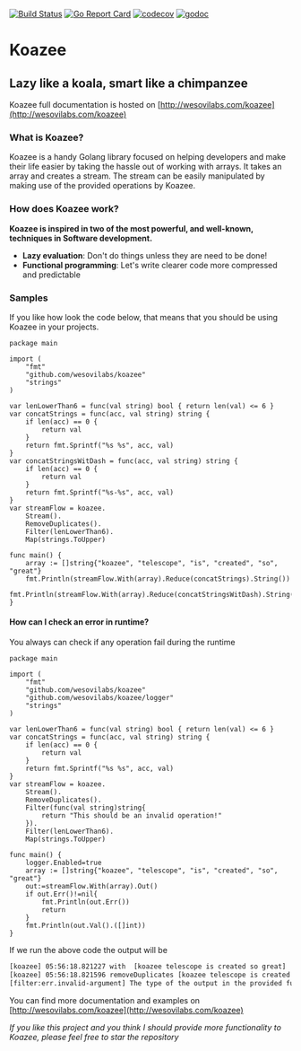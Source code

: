 [![Build Status](https://travis-ci.org/wesovilabs/koazee.svg?branch=master)](https://travis-ci.org/wesovilabs/koazee)
[![Go Report Card](https://goreportcard.com/badge/github.com/wesovilabs/koazee)](https://goreportcard.com/report/github.com/wesovilabs/koazee)
[![codecov](https://codecov.io/gh/wesovilabs/koazee/branch/master/graph/badge.svg)](https://codecov.io/gh/wesovilabs/koazee)
[![godoc](https://godoc.org/github.com/wesovilabs/koazee?status.svg)](http://godoc.org/github.com/wesovilabs/koazee)





# Koazee

## Lazy like a koala, smart like a chimpanzee

Koazee full documentation is hosted on [http://wesovilabs.com/koazee](http://wesovilabs.com/koazee)


### What is Koazee?

Koazee is a handy Golang library focused on helping developers and make their life easier by taking the hassle out of working with arrays.
It takes an array and creates a stream. The stream can be easily manipulated by making use of the provided operations by Koazee.

### How does Koazee work?


**Koazee is inspired in two of the most powerful, and well-known, techniques in Software development.**

- **Lazy evaluation**: Don't do things unless they are need to be done!
- **Functional programming**: Let's write clearer code more compressed and predictable


### Samples

If you like how look the code below, that means that you should be using Koazee in your projects.


```golang
package main

import (
	"fmt"
	"github.com/wesovilabs/koazee"
	"strings"
)

var lenLowerThan6 = func(val string) bool { return len(val) <= 6 }
var concatStrings = func(acc, val string) string {
	if len(acc) == 0 {
		return val
	}
	return fmt.Sprintf("%s %s", acc, val)
}
var concatStringsWitDash = func(acc, val string) string {
	if len(acc) == 0 {
		return val
	}
	return fmt.Sprintf("%s-%s", acc, val)
}
var streamFlow = koazee.
	Stream().
	RemoveDuplicates().
	Filter(lenLowerThan6).
	Map(strings.ToUpper)

func main() {
	array := []string{"koazee", "telescope", "is", "created", "so", "great"}
	fmt.Println(streamFlow.With(array).Reduce(concatStrings).String())
	fmt.Println(streamFlow.With(array).Reduce(concatStringsWitDash).String())
}
```


#### How can I check an error in runtime?

You always can check if any operation fail during the runtime

```golang
package main

import (
	"fmt"
	"github.com/wesovilabs/koazee"
	"github.com/wesovilabs/koazee/logger"
	"strings"
)

var lenLowerThan6 = func(val string) bool { return len(val) <= 6 }
var concatStrings = func(acc, val string) string {
	if len(acc) == 0 {
		return val
	}
	return fmt.Sprintf("%s %s", acc, val)
}
var streamFlow = koazee.
	Stream().
	RemoveDuplicates().
	Filter(func(val string)string{
		return "This should be an invalid operation!"
	}).
	Filter(lenLowerThan6).
	Map(strings.ToUpper)

func main() {
	logger.Enabled=true
	array := []string{"koazee", "telescope", "is", "created", "so", "great"}
	out:=streamFlow.With(array).Out()
	if out.Err()!=nil{
		fmt.Println(out.Err())
		return
	}
	fmt.Println(out.Val().([]int))
}
```

If we run the above code the output will be

```bash
[koazee] 05:56:18.821227 with  [koazee telescope is created so great]
[koazee] 05:56:18.821596 removeDuplicates [koazee telescope is created so great] -> [koazee telescope is created so great]
[filter:err.invalid-argument] The type of the output in the provided function must be bool
```


You can find more documentation and examples on [http://wesovilabs.com/koazee](http://wesovilabs.com/koazee)

*If you like this project and you think I should provide more functionality to Koazee, please feel free to star the repository*

